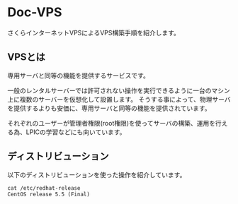 Doc-VPS
=======

さくらインターネットVPSによるVPS構築手順を紹介します。

VPSとは
-------

専用サーバと同等の機能を提供するサービスです。

一般のレンタルサーバーでは許可されない操作を実行できるように一台のマシン上に複数のサーバーを仮想化して設置します。
そうする事によって、物理サーバを提供するよりも安価に、専用サーバと同等の機能を提供されています。

それぞれのユーザーが管理者権限(root権限)を使ってサーバの構築、運用を行える為、LPICの学習などにも向いています。

ディストリビューション
----------------------

以下のディストリビューションを使った操作を紹介しています。

    cat /etc/redhat-release
    CentOS release 5.5 (Final)

